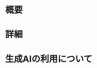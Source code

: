 # 概要

# 詳細

# 生成AIの利用について

<!-- 例（PRを出すときはこの例は消してください！）
# 概要

氏名の部分一致検索を実装しました

# 詳細

部分一致の判定には、前方一致のみを採用しています。
〇〇の部分はxxとなっているのが理想的だと思いますが、時間的な都合により省略しています

# 生成AIの利用について←生成AIを使ってる場合のみ書いてください！

〇〇の部分は生成AIに書かせたものを手直ししています。モデルはClaude 4で会話履歴は添付の通りです。
0〇の点について生成AIに調査させています。モデルはGPT o3でプロンプトと回答は添付の通りです。
また以下の点については公式ドキュメントを参照して裏を取っています：

1. 00 <https://example.com>
2. xx <https://example.com>
-->
